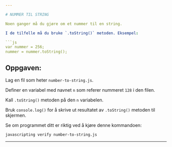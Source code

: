 ```yaml
---

# NUMMER TIL STRING

Noen ganger må du gjøre om et nummer til en string.

I de tilfelle må du bruke `.toString()` metoden. Eksempel:

```js
var nummer = 256;
nummer = nummer.toString();
```

## Oppgaven:

Lag en fil som heter `number-to-string.js`.

Definer en variabel med navnet `n` som referer nummeret `128` i den filen.

Kall `.toString()` metoden på den `n` variabelen.

Bruk `console.log()` for å skrive ut resultatet av `.toString()` metoden til skjermen.

Se om programmet ditt er riktig ved å kjøre denne kommandoen:

`javascripting verify number-to-string.js`

---
```

